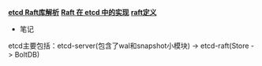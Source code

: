 **[etcd Raft库解析](https://www.codedump.info/post/20180922-etcd-raft/)**
**[Raft 在 etcd 中的实现](https://blog.betacat.io/post/raft-implementation-in-etcd/)**
**[raft定义](https://raft.github.io/)**

* 笔记

etcd主要包括：etcd-server(包含了wal和snapshot小模块) -> etcd-raft(Store -> BoltDB)

